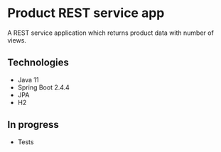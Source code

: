 Product REST service app
======

A REST service application which returns product data with number of views. 

Technologies
------

* Java 11
* Spring Boot 2.4.4
* JPA
* H2

In progress
------
* Tests
